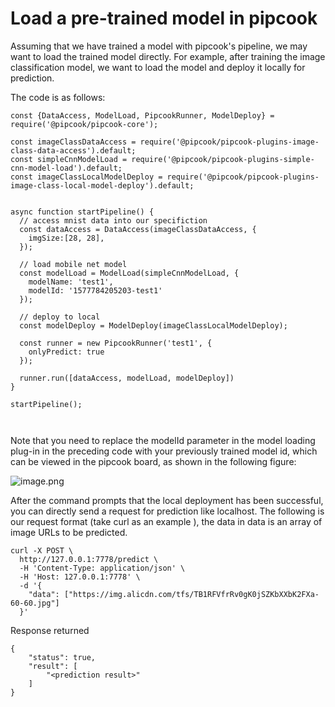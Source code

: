 # Load a pre-trained model in pipcook

Assuming that we have trained a model with pipcook's pipeline, we may want to load the trained model directly. For example, after training the image classification model, we want to load the model and deploy it locally for prediction.

The code is as follows:

```
const {DataAccess, ModelLoad, PipcookRunner, ModelDeploy} = require('@pipcook/pipcook-core');

const imageClassDataAccess = require('@pipcook/pipcook-plugins-image-class-data-access').default;
const simpleCnnModelLoad = require('@pipcook/pipcook-plugins-simple-cnn-model-load').default;
const imageClassLocalModelDeploy = require('@pipcook/pipcook-plugins-image-class-local-model-deploy').default;


async function startPipeline() {
  // access mnist data into our specifiction
  const dataAccess = DataAccess(imageClassDataAccess, {
    imgSize:[28, 28],
  });

  // load mobile net model
  const modelLoad = ModelLoad(simpleCnnModelLoad, {
    modelName: 'test1',
    modelId: '1577784205203-test1'
  });

  // deploy to local
  const modelDeploy = ModelDeploy(imageClassLocalModelDeploy);

  const runner = new PipcookRunner('test1', {
    onlyPredict: true
  });

  runner.run([dataAccess, modelLoad, modelDeploy])
}

startPipeline();



```


Note that you need to replace the modelId parameter in the model loading plug-in in the preceding code with your previously trained model id, which can be viewed in the pipcook board, as shown in the following figure:

![image.png](https://cdn.nlark.com/yuque/0/2019/png/654014/1577784838889-b2ec66bc-aa7b-43ad-87a0-088fa7d85516.png#align=left&display=inline&height=139&name=image.png&originHeight=278&originWidth=1722&size=94819&status=done&style=none&width=861)

After the command prompts that the local deployment has been successful, you can directly send a request for prediction like localhost. The following is our request format (take curl as an example ), the data in data is an array of image URLs to be predicted.

```
curl -X POST \
  http://127.0.0.1:7778/predict \
  -H 'Content-Type: application/json' \
  -H 'Host: 127.0.0.1:7778' \
  -d '{
    "data": ["https://img.alicdn.com/tfs/TB1RFVfrRv0gK0jSZKbXXbK2FXa-60-60.jpg"]
  }'
```

Response returned

```
{
    "status": true,
    "result": [
        "<prediction result>"
    ]
}
```

